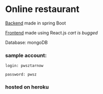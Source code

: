 # Online restaurant
[Backend](https://github.com/gothic459/pizzaDEVourers-server) made in spring Boot

[Frontend](https://pizzadev-front.herokuapp.com/) made using React.js
*cart is bugged*

Database: mongoDB

### sample account:
```login: pwsztarnow```

```password: pwsz```

### hosted on heroku

